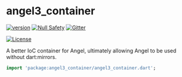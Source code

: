 # angel3_container
[![version](https://img.shields.io/badge/pub-v2.12.4-brightgreen)](https://pub.dartlang.org/packages/angel3_container)
[![Null Safety](https://img.shields.io/badge/null-safety-brightgreen)](https://dart.dev/null-safety)
[![Gitter](https://img.shields.io/gitter/room/angel_dart/discussion)](https://gitter.im/angel_dart/discussion)

[![License](https://img.shields.io/github/license/dukefirehawk/angel)](https://github.com/dukefirehawk/angel/tree/angel3/packages/container/angel_container/LICENSE)

A better IoC container for Angel, ultimately allowing Angel to be used without dart:mirrors.

```dart
import 'package:angel3_container/angel3_container.dart';
```